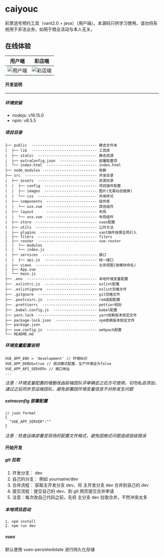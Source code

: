 # caiyouc

彩票选号预约工具（vant2.0 + java）（用户端）。本源码只供学习使用，请勿将系统用于非法业务，如用于商业活动与本人无关。

## 在线体验
| 用户端 | 彩店端 |
| :------: | :------: |
| ![用户端](/screenshot/c.jpg) | ![彩店端](/screenshot/b.jpg) |

#### 开发说明
--- 
##### 环境安装
- nodejs:  v16.15.0
- npm: v8.5.5

##### 项目目录

```
├── public  ------------------------------ 静态文件夹
|  ├── lib  ------------------------------ 工具库
|  ├── static  --------------------------- 静态资源
|  ├── extraConfig.json  ----------------- 部署配置项
|  └── index.html  ----------------------- index.html
├── node_modules  ------------------------ 依赖
├── src  --------------------------------- 开发目录
|  ├── assets  --------------------------- 资源目录
|  |  ├── config  ------------------------ 项目插件配置
|  |  ├── images  ------------------------ 图片(无需动态替换)
|  |  └── css  --------------------------- 共用样式
|  ├── components  ----------------------- 组件库
|  |  └── xxx.vue  ----------------------- 其他组件
|  ├── layout      ----------------------- 布局
|  |  └── xxx.vue  ----------------------- 布局组件
|  ├── store  ---------------------------- vuex配置
|  ├── utils  ---------------------------- 公共方法
|  ├── plugins  -------------------------- vant插件按需全局引入
|  ├── filers  --------------------------- filers
|  ├── router  --------------------------- vue-router
|  |  └── modules
|  |  └── index.js
|  ├── services  ------------------------- 接口
|  |  ├── api.js  ------------------------ 统一接口
|  ├── views  ---------------------------- 业务视图(按模块命名)
|  ├── App.vue
|  └── main.js
├── .env  -------------------------------- 本地环境变量配置
├── .eslintrc.js  ------------------------ eslint配置
├── .eslintignore  ----------------------- eslint忽略文件
├── .gitgnore  --------------------------- git忽略文件
├── .postcssrc.js  ----------------------- rem适配配置
├── .prettierrc  ------------------------- pettier规则
├── .babel.config.js  -------------------- babel配置
├── yarn.lock  --------------------------- yarn依赖版本锁定文件
├── package-lock.json  ------------------- npm依赖版本锁定文件
├── package.json
├── vue.config.js  ----------------------- webpack配置
└── README.md
```

##### 环境变量配置说明


```
VUE_APP_ENV = 'development' // 环境标识
VUE_APP_DEBUG=true // 调试模式配置，生产环境设为false
VUE_APP_API_SERVER= // 接口地址
...
```

_注意：环境变量配置的增删改由前端团队评审确定之后方可使用，切勿私自添加，通过之后同步至运维团队，避免部署因环境变量信息不对称发生问题_

##### extraconfig 部署配置

```
// json format
{
  "VUE_APP_SERVER":""
}
```

_注意：检查运维部署至现场的配置文件格式，避免因格式问题造成低级错误_

#### 开始开发

##### git 拉取


1. 开发分支： dev
2. 自己的分支： 例如 yourname/dev
3. 合并流程： 获取主开发分支 dev、将 主开发分支 dev 合并到自己的 dev
4. 提交流程：提交自己的 dev、到 git 网页提交合并申请
5. 注意：每次改自己代码之前，先将 主分支 dev 拉取合并，不然冲突太多

##### 本地项目启动

```
1. npm install
2. npm run dev
```

##### vuex

默认使用 vuex-persistedstate 进行持久化存储
